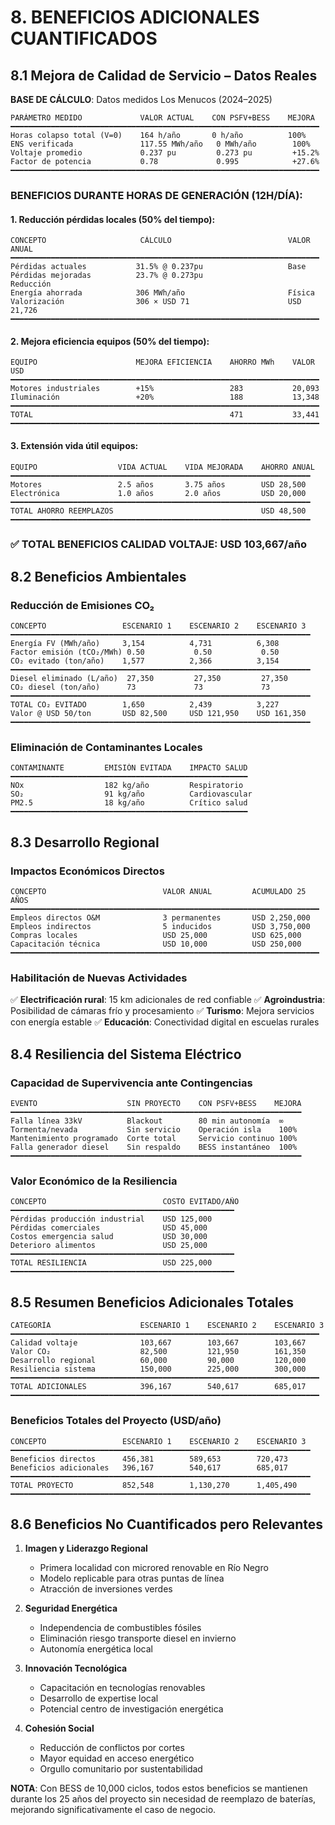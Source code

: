 # 8. BENEFICIOS ADICIONALES CUANTIFICADOS

## 8.1 Mejora de Calidad de Servicio – Datos Reales

**BASE DE CÁLCULO**: Datos medidos Los Menucos (2024–2025)

```
PARÁMETRO MEDIDO             VALOR ACTUAL    CON PSFV+BESS    MEJORA
━━━━━━━━━━━━━━━━━━━━━━━━━━━━━━━━━━━━━━━━━━━━━━━━━━━━━━━━━━━━━━━━━━━━━
Horas colapso total (V=0)    164 h/año       0 h/año          100%
ENS verificada               117.55 MWh/año   0 MWh/año        100%
Voltaje promedio             0.237 pu         0.273 pu         +15.2%
Factor de potencia           0.78             0.995            +27.6%
━━━━━━━━━━━━━━━━━━━━━━━━━━━━━━━━━━━━━━━━━━━━━━━━━━━━━━━━━━━━━━━━━━━━━
```

### BENEFICIOS DURANTE HORAS DE GENERACIÓN (12H/DÍA):

#### 1. Reducción pérdidas locales (50% del tiempo):
```
CONCEPTO                     CÁLCULO                          VALOR ANUAL
━━━━━━━━━━━━━━━━━━━━━━━━━━━━━━━━━━━━━━━━━━━━━━━━━━━━━━━━━━━━━━━━━━━━━
Pérdidas actuales           31.5% @ 0.237pu                   Base
Pérdidas mejoradas          23.7% @ 0.273pu                   Reducción
Energía ahorrada            306 MWh/año                       Física
Valorización                306 × USD 71                      USD 21,726
━━━━━━━━━━━━━━━━━━━━━━━━━━━━━━━━━━━━━━━━━━━━━━━━━━━━━━━━━━━━━━━━━━━━━
```

#### 2. Mejora eficiencia equipos (50% del tiempo):
```
EQUIPO                      MEJORA EFICIENCIA    AHORRO MWh    VALOR USD
━━━━━━━━━━━━━━━━━━━━━━━━━━━━━━━━━━━━━━━━━━━━━━━━━━━━━━━━━━━━━━━━━━━━━
Motores industriales        +15%                 283           20,093
Iluminación                 +20%                 188           13,348
━━━━━━━━━━━━━━━━━━━━━━━━━━━━━━━━━━━━━━━━━━━━━━━━━━━━━━━━━━━━━━━━━━━━━
TOTAL                                            471           33,441
━━━━━━━━━━━━━━━━━━━━━━━━━━━━━━━━━━━━━━━━━━━━━━━━━━━━━━━━━━━━━━━━━━━━━
```

#### 3. Extensión vida útil equipos:
```
EQUIPO                  VIDA ACTUAL    VIDA MEJORADA    AHORRO ANUAL
━━━━━━━━━━━━━━━━━━━━━━━━━━━━━━━━━━━━━━━━━━━━━━━━━━━━━━━━━━━━━━━━━━━
Motores                 2.5 años       3.75 años        USD 28,500
Electrónica             1.0 años       2.0 años         USD 20,000
━━━━━━━━━━━━━━━━━━━━━━━━━━━━━━━━━━━━━━━━━━━━━━━━━━━━━━━━━━━━━━━━━━━
TOTAL AHORRO REEMPLAZOS                                 USD 48,500
━━━━━━━━━━━━━━━━━━━━━━━━━━━━━━━━━━━━━━━━━━━━━━━━━━━━━━━━━━━━━━━━━━━
```

### ✅ TOTAL BENEFICIOS CALIDAD VOLTAJE: USD 103,667/año

## 8.2 Beneficios Ambientales

### Reducción de Emisiones CO₂
```
CONCEPTO                 ESCENARIO 1    ESCENARIO 2    ESCENARIO 3
━━━━━━━━━━━━━━━━━━━━━━━━━━━━━━━━━━━━━━━━━━━━━━━━━━━━━━━━━━━━━━━━━━━
Energía FV (MWh/año)     3,154          4,731          6,308
Factor emisión (tCO₂/MWh) 0.50           0.50           0.50
CO₂ evitado (ton/año)    1,577          2,366          3,154
━━━━━━━━━━━━━━━━━━━━━━━━━━━━━━━━━━━━━━━━━━━━━━━━━━━━━━━━━━━━━━━━━━━
Diesel eliminado (L/año)  27,350         27,350         27,350
CO₂ diesel (ton/año)      73             73             73
━━━━━━━━━━━━━━━━━━━━━━━━━━━━━━━━━━━━━━━━━━━━━━━━━━━━━━━━━━━━━━━━━━━
TOTAL CO₂ EVITADO        1,650          2,439          3,227
Valor @ USD 50/ton       USD 82,500     USD 121,950    USD 161,350
━━━━━━━━━━━━━━━━━━━━━━━━━━━━━━━━━━━━━━━━━━━━━━━━━━━━━━━━━━━━━━━━━━━
```

### Eliminación de Contaminantes Locales
```
CONTAMINANTE         EMISIÓN EVITADA    IMPACTO SALUD
━━━━━━━━━━━━━━━━━━━━━━━━━━━━━━━━━━━━━━━━━━━━━━━━━━━━━
NOx                  182 kg/año         Respiratorio
SO₂                  91 kg/año          Cardiovascular
PM2.5                18 kg/año          Crítico salud
━━━━━━━━━━━━━━━━━━━━━━━━━━━━━━━━━━━━━━━━━━━━━━━━━━━━━
```

## 8.3 Desarrollo Regional

### Impactos Económicos Directos
```
CONCEPTO                          VALOR ANUAL         ACUMULADO 25 AÑOS
━━━━━━━━━━━━━━━━━━━━━━━━━━━━━━━━━━━━━━━━━━━━━━━━━━━━━━━━━━━━━━━━━━━━━
Empleos directos O&M              3 permanentes       USD 2,250,000
Empleos indirectos                5 inducidos         USD 3,750,000
Compras locales                   USD 25,000          USD 625,000
Capacitación técnica              USD 10,000          USD 250,000
━━━━━━━━━━━━━━━━━━━━━━━━━━━━━━━━━━━━━━━━━━━━━━━━━━━━━━━━━━━━━━━━━━━━━
```

### Habilitación de Nuevas Actividades
✅ **Electrificación rural**: 15 km adicionales de red confiable
✅ **Agroindustria**: Posibilidad de cámaras frío y procesamiento
✅ **Turismo**: Mejora servicios con energía estable
✅ **Educación**: Conectividad digital en escuelas rurales

## 8.4 Resiliencia del Sistema Eléctrico

### Capacidad de Supervivencia ante Contingencias
```
EVENTO                    SIN PROYECTO    CON PSFV+BESS    MEJORA
━━━━━━━━━━━━━━━━━━━━━━━━━━━━━━━━━━━━━━━━━━━━━━━━━━━━━━━━━━━━━━━━━
Falla línea 33kV          Blackout        80 min autonomía  ∞
Tormenta/nevada           Sin servicio    Operación isla    100%
Mantenimiento programado  Corte total     Servicio continuo 100%
Falla generador diesel    Sin respaldo    BESS instantáneo  100%
━━━━━━━━━━━━━━━━━━━━━━━━━━━━━━━━━━━━━━━━━━━━━━━━━━━━━━━━━━━━━━━━━
```

### Valor Económico de la Resiliencia
```
CONCEPTO                          COSTO EVITADO/AÑO
━━━━━━━━━━━━━━━━━━━━━━━━━━━━━━━━━━━━━━━━━━━━━━━━━━
Pérdidas producción industrial    USD 125,000
Pérdidas comerciales              USD 45,000
Costos emergencia salud           USD 30,000
Deterioro alimentos               USD 25,000
━━━━━━━━━━━━━━━━━━━━━━━━━━━━━━━━━━━━━━━━━━━━━━━━━━
TOTAL RESILIENCIA                 USD 225,000
━━━━━━━━━━━━━━━━━━━━━━━━━━━━━━━━━━━━━━━━━━━━━━━━━━
```

## 8.5 Resumen Beneficios Adicionales Totales

```
CATEGORÍA                    ESCENARIO 1    ESCENARIO 2    ESCENARIO 3
━━━━━━━━━━━━━━━━━━━━━━━━━━━━━━━━━━━━━━━━━━━━━━━━━━━━━━━━━━━━━━━━━━━━━
Calidad voltaje              103,667        103,667        103,667
Valor CO₂                    82,500         121,950        161,350
Desarrollo regional          60,000         90,000         120,000
Resiliencia sistema          150,000        225,000        300,000
━━━━━━━━━━━━━━━━━━━━━━━━━━━━━━━━━━━━━━━━━━━━━━━━━━━━━━━━━━━━━━━━━━━━━
TOTAL ADICIONALES            396,167        540,617        685,017
━━━━━━━━━━━━━━━━━━━━━━━━━━━━━━━━━━━━━━━━━━━━━━━━━━━━━━━━━━━━━━━━━━━━━
```

### Beneficios Totales del Proyecto (USD/año)
```
CONCEPTO                 ESCENARIO 1    ESCENARIO 2    ESCENARIO 3
━━━━━━━━━━━━━━━━━━━━━━━━━━━━━━━━━━━━━━━━━━━━━━━━━━━━━━━━━━━━━━━━━━━
Beneficios directos      456,381        589,653        720,473
Beneficios adicionales   396,167        540,617        685,017
━━━━━━━━━━━━━━━━━━━━━━━━━━━━━━━━━━━━━━━━━━━━━━━━━━━━━━━━━━━━━━━━━━━
TOTAL PROYECTO           852,548        1,130,270      1,405,490
━━━━━━━━━━━━━━━━━━━━━━━━━━━━━━━━━━━━━━━━━━━━━━━━━━━━━━━━━━━━━━━━━━━
```

## 8.6 Beneficios No Cuantificados pero Relevantes

1. **Imagen y Liderazgo Regional**
   - Primera localidad con microred renovable en Río Negro
   - Modelo replicable para otras puntas de línea
   - Atracción de inversiones verdes

2. **Seguridad Energética**
   - Independencia de combustibles fósiles
   - Eliminación riesgo transporte diesel en invierno
   - Autonomía energética local

3. **Innovación Tecnológica**
   - Capacitación en tecnologías renovables
   - Desarrollo de expertise local
   - Potencial centro de investigación energética

4. **Cohesión Social**
   - Reducción de conflictos por cortes
   - Mayor equidad en acceso energético
   - Orgullo comunitario por sustentabilidad

**NOTA**: Con BESS de 10,000 ciclos, todos estos beneficios se mantienen durante los 25 años del proyecto sin necesidad de reemplazo de baterías, mejorando significativamente el caso de negocio.